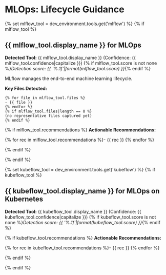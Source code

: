 # MLOps: Lifecycle Guidance

{% set mlflow_tool = dev_environment.tools.get('mlflow') %}
{% if mlflow_tool %}

## {{ mlflow_tool.display_name }} for MLOps

**Detected Tool:** {{ mlflow_tool.display_name }} (Confidence:
{{ mlflow_tool.confidence|capitalize }})
{% if mlflow_tool.score is not none %}_Detection score:
{{ '%.1f'|format(mlflow_tool.score) }}_{% endif %}

MLflow manages the end-to-end machine learning lifecycle.

**Key Files Detected:**

```text
{% for file in mlflow_tool.files %}
- {{ file }}
{% endfor %}
{% if mlflow_tool.files|length == 0 %}
(no representative files captured yet)
{% endif %}
```

{% if mlflow_tool.recommendations %}
**Actionable Recommendations:**

{% for rec in mlflow_tool.recommendations %}- {{ rec }}
{% endfor %}

{% endif %}

{% endif %}

{% set kubeflow_tool = dev_environment.tools.get('kubeflow') %}
{% if kubeflow_tool %}

## {{ kubeflow_tool.display_name }} for MLOps on Kubernetes

**Detected Tool:** {{ kubeflow_tool.display_name }} (Confidence:
{{ kubeflow_tool.confidence|capitalize }})
{% if kubeflow_tool.score is not none %}_Detection score:
{{ '%.1f'|format(kubeflow_tool.score) }}_{% endif %}

{% if kubeflow_tool.recommendations %}
**Actionable Recommendations:**

{% for rec in kubeflow_tool.recommendations %}- {{ rec }}
{% endfor %}

{% endif %}

{% endif %}
